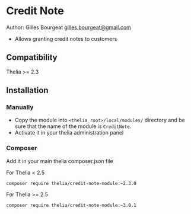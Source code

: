 # Credit Note

Author: Gilles Bourgeat <gilles.bourgeat@gmail.com>

* Allows granting credit notes to customers

## Compatibility

Thelia >= 2.3

## Installation

### Manually

* Copy the module into ```<thelia_root>/local/modules/``` directory and be sure that the name of the module is ```CreditNote```.
* Activate it in your thelia administration panel

### Composer

Add it in your main thelia composer.json file

For Thelia < 2.5
```
composer require thelia/credit-note-module:~2.3.0
```
For Thelia >= 2.5
```
composer require thelia/credit-note-module:~3.0.1
```
